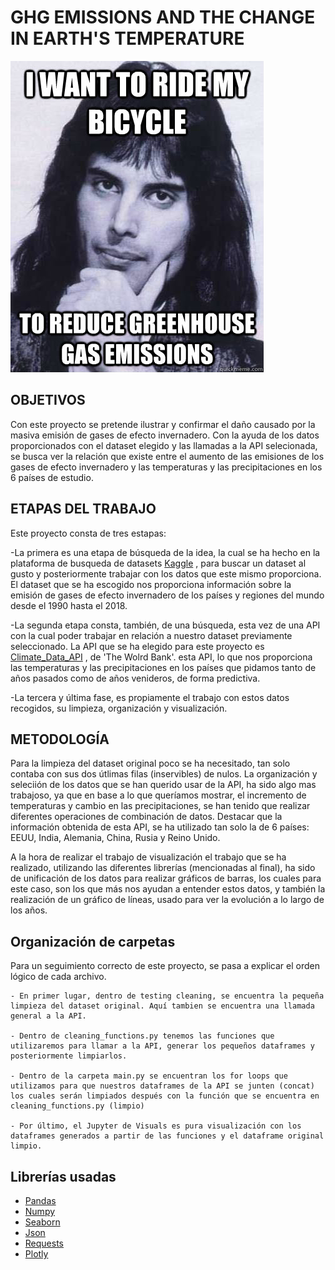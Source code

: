 # GHG EMISSIONS AND THE CHANGE IN EARTH'S TEMPERATURE

![portada](https://github.com/Jorge-Solana/GHG-emissions-and-temperature-on-Earth/blob/main/Imagenes/unnamed.jpg)


## OBJETIVOS

Con este proyecto se pretende ilustrar y confirmar el daño causado por la masiva emisión de gases de efecto invernadero.
Con la ayuda de los datos proporcionados con el dataset elegido y las llamadas a la API selecionada, se busca ver la relación que existe entre el aumento de las emisiones de los gases de efecto invernadero y las temperaturas y las precipitaciones en los 6 países de estudio.


## ETAPAS DEL TRABAJO

Este proyecto consta de tres estapas:
    
-La primera es una etapa de búsqueda de la idea, la cual se ha hecho en la plataforma de busqueda de datasets [Kaggle](https://www.kaggle.com/datasets) , para buscar un dataset al gusto y posteriormente trabajar con los datos que este mismo proporciona. El dataset que se ha escogido nos proporciona información sobre la emisión de gases de efecto invernadero de los países y regiones del mundo desde el 1990 hasta el 2018.
    
-La segunda etapa consta, también, de una búsqueda, esta vez de una API con la cual poder trabajar en relación a nuestro dataset previamente seleccionado. La API que se ha elegido para este proyecto es [Climate_Data_API](https://datahelpdesk.worldbank.org/knowledgebase/articles/902061-climate-data-api#:~:text=The%20Climate%20Data%20API%20provides,World%20Bank's%20Terms%20of%20Use) , de 'The Wolrd Bank'. esta API, lo que nos proporciona las temperaturas y las precipitaciones en los países que pidamos tanto de años pasados como de años venideros, de forma predictiva.
    
-La tercera y última fase, es propiamente el trabajo con estos datos recogidos, su limpieza, organización y visualización.

## METODOLOGÍA

Para la limpieza del dataset original poco se ha necesitado, tan solo contaba con sus dos útlimas filas (inservibles) de nulos.
La organización y seleciión de los datos que se han querido usar de la API, ha sido algo mas trabajoso, ya que en base a lo que queríamos mostrar, el incremento de temperaturas y cambio en las precipitaciones, se han tenido que realizar diferentes operaciones de combinación de datos.
Destacar que la información obtenida de esta API, se ha utilizado tan solo la de 6 países: EEUU, India, Alemania, China, Rusia y Reino Unido.

A la hora de realizar el trabajo de visualización el trabajo que se ha realizado, utilizando las diferentes librerías (mencionadas al final), ha sido de unificación de los datos para realizar gráficos de barras, los cuales para este caso, son los que más nos ayudan a entender estos datos, y también la realización de un gráfico de líneas, usado para ver la evolución a lo largo de los años.

## Organización de carpetas

Para un seguimiento correcto de este proyecto, se pasa a explicar el orden lógico de cada archivo.
    
    - En primer lugar, dentro de testing cleaning, se encuentra la pequeña limpieza del dataset original. Aquí tambien se encuentra una llamada general a la API.

    - Dentro de cleaning_functions.py tenemos las funciones que utilizaremos para llamar a la API, generar los pequeños dataframes y posteriormente limpiarlos.

    - Dentro de la carpeta main.py se encuentran los for loops que utilizamos para que nuestros dataframes de la API se junten (concat) los cuales serán limpiados después con la función que se encuentra en cleaning_functions.py (limpio)

    - Por último, el Jupyter de Visuals es pura visualización con los dataframes generados a partir de las funciones y el dataframe original limpio.

## Librerías usadas

- [Pandas](https://pandas.pydata.org/)
- [Numpy](https://numpy.org/)
- [Seaborn](https://seaborn.pydata.org/)
- [Json](https://docs.python.org/3/library/json.html)
- [Requests](https://docs.python-requests.org/en/master/)
- [Plotly](https://plotly.com/)